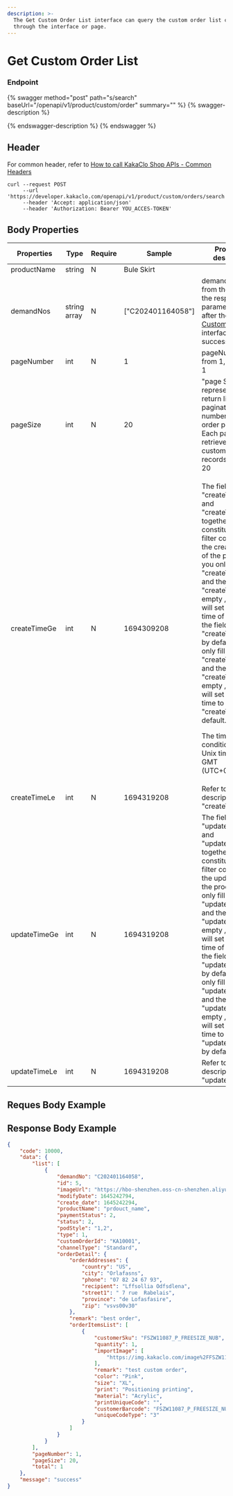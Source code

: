 ```yaml
---
description: >-
  The Get Custom Order List interface can query the custom order list created
  through the interface or page.
---
```


# Get Custom Order List

### Endpoint



{% swagger method="post" path="s/search" baseUrl="/openapi/v1/product/custom/order" summary="" %}
{% swagger-description %}

{% endswagger-description %}
{% endswagger %}

## Header <a href="#response-parameter" id="response-parameter"></a>

For common header, refer to [How to call KakaClo Shop APIs - Common Headers](../../kuai-su-kai-shi.md)

```
curl --request POST
     --url 'https://developer.kakaclo.com/openapi/v1/product/custom/orders/search'
     --header 'Accept: application/json'
     --header 'Authorization: Bearer YOU_ACCES-TOKEN'
```

## Body  Properties <a href="#response-parameter" id="response-parameter"></a>

<table><thead><tr><th>Properties</th><th width="109">Type</th><th width="89">Require</th><th width="177">Sample</th><th>Properties description</th></tr></thead><tbody><tr><td>productName</td><td>string</td><td>N</td><td>Bule Skirt</td><td></td></tr><tr><td>demandNos</td><td>string array</td><td>N</td><td>["C202401164058"]</td><td>demandNo comes from the value in the response parameter data after the <a href="create-custom-order.md">Create Custom Order</a> interface is successful.</td></tr><tr><td>pageNumber</td><td>int</td><td>N</td><td>1</td><td>pageNumberstarts from 1, default is 1</td></tr><tr><td>pageSize</td><td>int</td><td>N</td><td>20</td><td>"page Size" represents the return list pagination, the number of custom order per page. Each page can retrieve up to 100 custom order records.default is 20</td></tr><tr><td>createTimeGe</td><td>int</td><td>N</td><td>1694309208</td><td><p>The fields "createTimeGe" and "createTimeLe" together constitute the filter condition for the creation time of the product. If you only fill in the "createTimeLe", and the "createTimeGe" is empty , then we will set the earliest time of the shop to the field "createTimeGe" by default. If you only fill in the "createTimeGe", and the "createTimeLe" is empty , then we will set the current time to the field "createTimeLe" by default.</p><p>The time search condition uses Unix timestamp in GMT (UTC+00:00).</p></td></tr><tr><td>createTimeLe</td><td>int</td><td>N</td><td>1694319208</td><td>Refer to the description of "createTimeGe".</td></tr><tr><td>updateTimeGe</td><td>int</td><td>N</td><td>1694319208</td><td>The fields "updateTimeGe" and "updateTimeLe" together constitute the filter condition for the update time of the product. If you only fill in the "updateTimeLe", and the "updateTimeGe" is empty , then we will set the earliest time of the shop to the field "updateTimeGe" by default. If you only fill in the "updateTimeGe", and the "updateTimeLe" is empty , then we will set the current time to the field "updateTimeLe" by default.</td></tr><tr><td>updateTimeLe</td><td>int</td><td>N</td><td>1694319208</td><td>Refer to the description of "updateTtimeGe".</td></tr></tbody></table>

## Reques Body  Example <a href="#response-parameter" id="response-parameter"></a>



## Response Body  Example <a href="#response-parameter" id="response-parameter"></a>

```json
{
    "code": 10000,
    "data": {
        "list": [
            {
                "demandNo": "C202401164058",
                "id": 5,
                "imageUrl": "https://hbo-shenzhen.oss-cn-shenzhen.aliyuncs.com/image/FSZW02472/FSZW02472_A_3XL_NUB/0d012644aa46048d4ddfbb105edc3767.jpg",
                "modifyDate": 1645242794,
                "create_date": 1645242294,
                "productName": "prdouct_name",
                "paymentStatus": 2,
                "status": 2,
                "podStyle": "1,2",
                "type": 1,
                "customOrderId": "KA10001",
                "channelType": "Standard",
                "orderDetail": {
                    "orderAddresses": {
                        "country": "US",
                        "city": "Orlafasns",
                        "phone": "07 82 24 67 93",
                        "recipient": "Lffsollia Odfsdlena",
                        "street1": " 7 rue  Rabelais",
                        "province": "de Lofasfasire",
                        "zip": "vsvs00v30"
                    },
                    "remark": "best order",
                    "orderItemsList": [
                        {
                            "customerSku": "FSZW11087_P_FREESIZE_NUB",
                            "quantity": 1,
                            "importImage": [
                                "https://img.kakaclo.com/image%2FFSZW11087%2FFSZW11087_P_FREESIZE_NUB%2Fda299fa3e37b65654bc5153c325b8b00.jpg"
                            ],
                            "remark": "test custom order",
                            "color": "Pink",
                            "size": "XL",
                            "print": "Positioning printing",
                            "material": "Acrylic",
                            "printUniqueCode": "",
                            "customerBarcode": "FSZW11087_P_FREESIZE_NUB",
                            "uniqueCodeType": "3"
                        }
                    ]
                }
            }
        ],
        "pageNumber": 1,
        "pageSize": 20,
        "total": 1
    },
    "message": "success"
}
```
